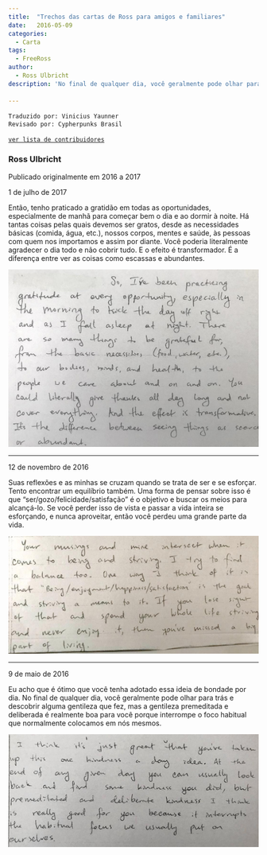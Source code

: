 ```yaml
---
title:  "Trechos das cartas de Ross para amigos e familiares"
date:   2016-05-09
categories: 
  - Carta
tags:
  - FreeRoss
author:
  - Ross Ulbricht
description: 'No final de qualquer dia, você geralmente pode olhar para trás e descobrir alguma gentileza que fez, mas a gentileza premeditada e deliberada é realmente boa para você porque interrompe o foco habitual que normalmente colocamos em nós mesmos.'

---
```

```
Traduzido por: Vinicius Yaunner
Revisado por: Cypherpunks Brasil
```
[```ver lista de contribuidores```](/about/#contribuidores)


### Ross Ulbricht

Publicado originalmente em 2016 a 2017


1 de julho de 2017

Então, tenho praticado a gratidão em todas as oportunidades, especialmente de manhã para começar bem o dia e ao dormir à noite. Há tantas coisas pelas quais devemos ser gratos, desde as necessidades básicas (comida, água, etc.), nossos corpos, mentes e saúde, às pessoas com quem nos importamos e assim por diante. Você poderia literalmente agradecer o dia todo e não cobrir tudo. E o efeito é transformador. É a diferença entre ver as coisas como escassas e abundantes.

![carta julho 2017](../stuff/ross-letter-excerpt-1-2.jpg)
__________________________________________

12 de novembro de 2016

Suas reflexões e as minhas se cruzam quando se trata de ser e se esforçar. Tento encontrar um equilíbrio também. Uma forma de pensar sobre isso é que “ser/gozo/felicidade/satisfação” é o objetivo e buscar os meios para alcançá-lo. Se você perder isso de vista e passar a vida inteira se esforçando, e nunca aproveitar, então você perdeu uma grande parte da vida.

![carta novembro 2016](../stuff/ross-letter-excerpt-2-2.jpg)
__________________________________________

9 de maio de 2016

Eu acho que é ótimo que você tenha adotado essa ideia de bondade por dia. No final de qualquer dia, você geralmente pode olhar para trás e descobrir alguma gentileza que fez, mas a gentileza premeditada e deliberada é realmente boa para você porque interrompe o foco habitual que normalmente colocamos em nós mesmos.

![carta maio 2016](../stuff/ross-letter-excerpt-3-1.jpg)